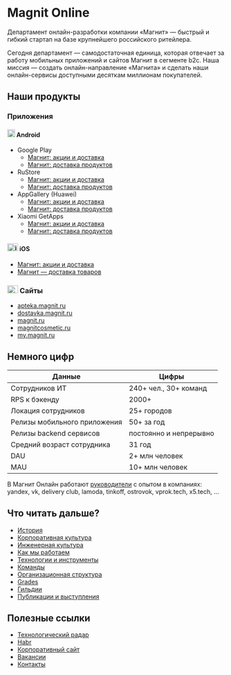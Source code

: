 # Magnit Online

Департамент онлайн-разработки компании «Магнит» — быстрый и гибкий стартап на базе крупнейшего российского ритейлера.

Сегодня департамент — самодостаточная единица, которая отвечает за работу мобильных приложений и сайтов Магнит в сегменте b2c. Наша миссия — создать онлайн-направление «Магнита» и сделать наши онлайн-сервисы доступными десяткам миллионам покупателей.

## Наши продукты

### Приложения

#### <img src="https://cdn.svgporn.com/logos/android-vertical.svg" alt="android" height="18" /> Android

* Google Play
  * [Магнит: акции и доставка](https://play.google.com/store/apps/details?id=ru.tander.magnit&hl=ru&gl=US)
  * [Магнит: доставка продуктов](https://play.google.com/store/apps/details?id=ru.magnit.express.android&hl=ru&gl=US)
* RuStore
  * [Магнит: акции и доставка](https://apps.rustore.ru/app/ru.tander.magnit)
  * [Магнит: доставка продуктов](https://apps.rustore.ru/app/ru.magnit.express.android)
* AppGallery (Huawei)
  * [Магнит: акции и доставка](https://appgallery.huawei.com/app/C101305395)
  * [Магнит: доставка продуктов](https://appgallery.huawei.com/app/C104053525)
* Xiaomi GetApps
  * [Магнит: акции и доставка](https://global.app.mi.com/details?lo=RU&la=ru&id=ru.tander.magnit)
  * [Магнит: доставка продуктов](https://global.app.mi.com/details?lo=RU&la=ru&id=ru.magnit.express.android)


#### <img src="https://cdn.svgporn.com/logos/apple-app-store.svg" alt="ios" width="25" height="18" /> iOS

* [Магнит: акции и доставка](https://apps.apple.com/ru/app/магнит-акции-и-доставка/id881463973)
* [Магнит — доставка товаров](https://apps.apple.com/ru/app/%D0%BC%D0%B0%D0%B3%D0%BD%D0%B8%D1%82-%D0%B4%D0%BE%D1%81%D1%82%D0%B0%D0%B2%D0%BA%D0%B0-%D1%82%D0%BE%D0%B2%D0%B0%D1%80%D0%BE%D0%B2/id1536769731)

### <img src="https://cdn.svgporn.com/logos/chrome.svg" alt="apple" width="25" height="18" /> Сайты

* [apteka.magnit.ru](https://apteka.magnit.ru/)
* [dostavka.magnit.ru](https://dostavka.magnit.ru/)
* [magnit.ru](https://magnit.ru/)
* [magnitcosmetic.ru](https://magnitcosmetic.ru/)
* [my.magnit.ru](https://my.magnit.ru/)

## Немного цифр

Данные  | Цифры
------------- | -------------
Сотрудников ИТ | 240+ чел., 30+ команд
RPS к бэкенду | 2000+
Локация сотрудников | 25+ городов
Релизы мобильного приложения | 50+ за год
Релизы backend сервисов | постоянно и непрерывно
Средний возраст сотрудника | 31 год
DAU | 2+ млн человек
MAU | 10+ млн человек

В Магнит Онлайн работают [руководители](contacts.md) с опытом в компаниях: yandex, vk, delivery club, lamoda, tinkoff, ostrovok, vprok.tech, x5.tech, ...

## Что читать дальше?

* [История](history.md)
* [Корпоративная культура](corporate_culture.md)
* [Инженерная культура](engineering_culture.md)
* [Как мы работаем](about.md)
* [Технологии и инструменты](tech/README.md)
* [Команды](teams/README.md)
* [Организационная структура](org_chart.md)
* [Grades](grades/README.md)
* [Гильдии](guild.md)
* [Публикации и выступления](publication.md)

## Полезные ссылки

* [Технологический радар](https://magnit-tech.github.io/magnit-online/tech/radar/index.html)
* [Habr](https://habr.com/ru/company/magnit/blog/)
* [Корпоративный сайт](https://magnit.tech/)
* [Вакансии](https://magnit.tech/vacancies/)
* [Контакты](contacts.md)
